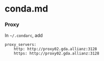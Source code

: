 conda.md
===

### Proxy

In `~/.condarc`, add

```
proxy_servers:
    http: http://proxy02.gda.allianz:3128
    https: http://proxy02.gda.allianz:3128
```
